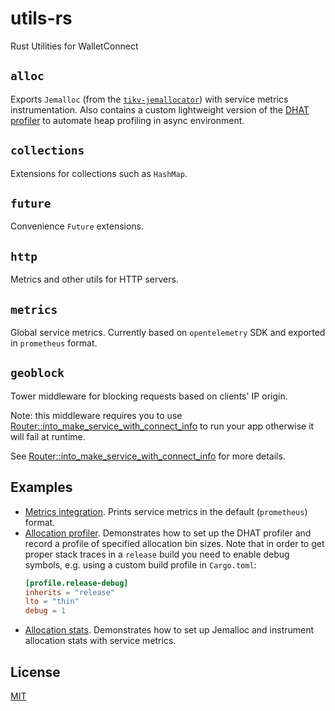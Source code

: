 # utils-rs

Rust Utilities for WalletConnect

## `alloc`

Exports `Jemalloc` (from the [`tikv-jemallocator`](https://github.com/tikv/jemallocator)) with service metrics instrumentation. Also contains a custom lightweight version of the [DHAT profiler](https://github.com/WalletConnect/dhat-rs) to automate heap profiling in async environment.

## `collections`

Extensions for collections such as `HashMap`.

## `future`

Convenience `Future` extensions.

## `http`

Metrics and other utils for HTTP servers.

## `metrics`

Global service metrics. Currently based on `opentelemetry` SDK and exported in `prometheus` format.

## `geoblock`

Tower middleware for blocking requests based on clients' IP origin.

Note: this middleware requires you to use
[Router::into_make_service_with_connect_info](https://docs.rs/axum/latest/axum/struct.Router.html#method.into_make_service_with_connect_info)
to run your app otherwise it will fail at runtime.

See [Router::into_make_service_with_connect_info](https://docs.rs/axum/latest/axum/struct.Router.html#method.into_make_service_with_connect_info) for more details.

## Examples

- [Metrics integration](examples/metrics.rs). Prints service metrics in the default (`prometheus`) format.
- [Allocation profiler](examples/alloc_profiler.rs). Demonstrates how to set up the DHAT profiler and record a profile of specified allocation bin sizes. Note that in order to get proper stack traces in a `release` build you need to enable debug symbols, e.g. using a custom build profile in `Cargo.toml`:
  ```toml
  [profile.release-debug]
  inherits = "release"
  lto = "thin"
  debug = 1
  ```
- [Allocation stats](examples/alloc_stats.rs). Demonstrates how to set up Jemalloc and instrument allocation stats with service metrics.

## License

[MIT](LICENSE)
